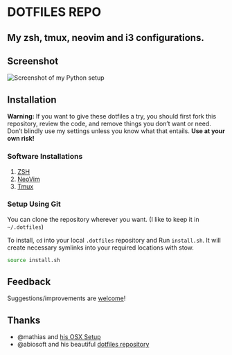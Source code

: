 # DOTFILES REPO
My zsh, tmux, neovim and i3 configurations.
---

## Screenshot

![Screenshot of my Python setup](https://github.com/iSushil/.dotfiles/blob/master/assets/screenshot.png)

## Installation

**Warning:** If you want to give these dotfiles a try, you should first fork this repository, review the code, and remove things you don’t want or need. Don’t blindly use my settings unless you know what that entails. **Use at your own risk!**

### Software Installations
1. [ZSH](https://github.com/robbyrussell/oh-my-zsh/wiki/Installing-ZSH)
2. [NeoVim](https://github.com/neovim/neovim/wiki/Installing-Neovim)
3. [Tmux](https://github.com/tmux/tmux)

### Setup Using Git

You can clone the repository wherever you want. (I like to keep it in `~/.dotfiles`)

To install, `cd` into your local `.dotfiles` repository and Run `install.sh`. It will create necessary symlinks into your required locations with stow.

```bash
source install.sh
```

## Feedback

Suggestions/improvements are [welcome](https://github.com/iSushil/.dotfiles/issues)!

## Thanks

* @mathias and [his OSX Setup](https://github.com/mathiasbynens/dotfiles)
* @abiosoft and his beautiful [dotfiles repository](https://github.com/abiosoft/dotfiles)
